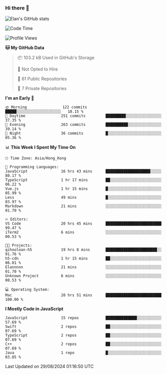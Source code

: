 ### Hi there 👋

![Elan's GitHub stats](https://github-readme-stats.vercel.app/api?username=elaninhust&rank_icon=github)

<!--START_SECTION:waka-->
![Code Time](http://img.shields.io/badge/Code%20Time-439%20hrs%206%20mins-blue)

![Profile Views](http://img.shields.io/badge/Profile%20Views-0-blue)

**🐱 My GitHub Data** 

> 📦 103.2 kB Used in GitHub's Storage 
 > 
> 🚫 Not Opted to Hire
 > 
> 📜 61 Public Repositories 
 > 
> 🔑 7 Private Repositories 
 > 
**I'm an Early 🐤** 

```text
🌞 Morning                122 commits         █████░░░░░░░░░░░░░░░░░░░░   18.15 % 
🌆 Daytime                251 commits         █████████░░░░░░░░░░░░░░░░   37.35 % 
🌃 Evening                263 commits         ██████████░░░░░░░░░░░░░░░   39.14 % 
🌙 Night                  36 commits          █░░░░░░░░░░░░░░░░░░░░░░░░   05.36 % 
```


📊 **This Week I Spent My Time On** 

```text
🕑︎ Time Zone: Asia/Hong_Kong

💬 Programming Languages: 
JavaScript               16 hrs 43 mins      ████████████████████░░░░░   80.17 % 
TypeScript               1 hr 17 mins        ██░░░░░░░░░░░░░░░░░░░░░░░   06.22 % 
Vue.js                   1 hr 15 mins        █░░░░░░░░░░░░░░░░░░░░░░░░   05.99 % 
Less                     49 mins             █░░░░░░░░░░░░░░░░░░░░░░░░   03.97 % 
Markdown                 21 mins             ░░░░░░░░░░░░░░░░░░░░░░░░░   01.70 % 

🔥 Editors: 
VS Code                  20 hrs 45 mins      █████████████████████████   99.47 % 
iTerm2                   6 mins              ░░░░░░░░░░░░░░░░░░░░░░░░░   00.53 % 

🐱‍💻 Projects: 
qihooloan-h5             19 hrs 8 mins       ███████████████████████░░   91.76 % 
h5-cdn                   1 hr 15 mins        ██░░░░░░░░░░░░░░░░░░░░░░░   06.01 % 
Elannnnn                 21 mins             ░░░░░░░░░░░░░░░░░░░░░░░░░   01.70 % 
Unknown Project          6 mins              ░░░░░░░░░░░░░░░░░░░░░░░░░   00.53 % 

💻 Operating System: 
Mac                      20 hrs 51 mins      █████████████████████████   100.00 % 
```

**I Mostly Code in JavaScript** 

```text
JavaScript               15 repos            ██████████████░░░░░░░░░░░   57.69 % 
Swift                    2 repos             ██░░░░░░░░░░░░░░░░░░░░░░░   07.69 % 
TypeScript               2 repos             ██░░░░░░░░░░░░░░░░░░░░░░░   07.69 % 
C++                      2 repos             ██░░░░░░░░░░░░░░░░░░░░░░░   07.69 % 
Java                     1 repo              █░░░░░░░░░░░░░░░░░░░░░░░░   03.85 % 
```




 Last Updated on 29/08/2024 01:16:50 UTC
<!--END_SECTION:waka-->
